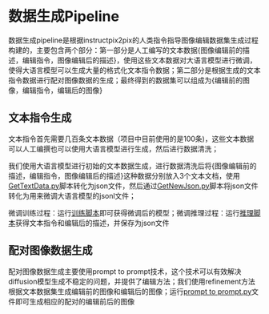 # 数据生成Pipeline

数据生成pipeline是根据instructpix2pix的人类指令指导图像编辑数据集生成过程构建的，主要包含两个部分：第一部分是人工编写的文本数据{图像编辑前的描述，编辑指令，图像编辑后的描述}，使用这些文本数据对大语言模型进行微调，使得大语言模型可以生成大量的格式化文本指令数据；第二部分是根据生成的文本指令数据进行配对图像数据的生成；最终得到的数据集可以组成为{编辑前的图像，编辑指令，编辑后的图像}

## 文本指令生成

文本指令首先需要几百条文本数据（项目中目前使用的是100条)，这些文本数据可以人工编撰也可以使用大语言模型进行生成，然后进行数据清洗；

我们使用大语言模型进行初始的文本数据生成，进行数据清洗后将{图像编辑前的描述，编辑指令，图像编辑后的描述}这种数据分别放入3个文本文档，使用[GetTextData.py](https://github.com/piano111/Data-Generation-Pipeline/blob/main/InstructGetData/GetTextData.py)脚本转化为json文件，然后通过[GetNewJson.py](https://github.com/piano111/Data-Generation-Pipeline/blob/main/InstructGetData/GetNewJson.py)脚本将json文件转化为用来微调大语言模型的jsonl文件；

微调训练过程：运行[训练脚本](https://github.com/piano111/Data-Generation-Pipeline/blob/main/InstructGetData/train.py)即可获得微调后的模型；微调推理过程：运行[推理脚本](https://github.com/piano111/Data-Generation-Pipeline/blob/main/InstructGetData/inference.py)获得文本指令和编辑后的描述，并保存为json文件



## 配对图像数据生成

配对图像数据生成主要使用prompt to prompt技术，这个技术可以有效解决diffusion模型生成不稳定的问题，并提供了编辑方法；我们使用refinement方法根据文本数据集生成编辑前的图像和编辑后的图像；运行[prompt to prompt.py](https://github.com/piano111/Data-Generation-Pipeline/blob/main/prompt-to-prompt/prompt2prompt.py)文件即可生成相应的配对的编辑前后的图像

